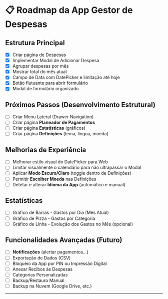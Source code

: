 # 📋 Roadmap da App Gestor de Despesas

##    Estrutura Principal
- [x] Criar página de Despesas
- [x] Implementar Modal de Adicionar Despesa
- [x] Agrupar despesas por mês
- [x] Mostrar total do mês atual
- [x] Campo de Data com DatePicker e limitação até hoje
- [x] Botão flutuante para abrir formulário
- [x] Modal de formulário organizado

##    Próximos Passos (Desenvolvimento Estrutural)
- [ ] Criar Menu Lateral (Drawer Navigation)
- [ ] Criar página **Planeador de Pagamentos**
- [ ] Criar página **Estatísticas** (gráficos)
- [ ] Criar página **Definições** (tema, língua, moeda)

##    Melhorias de Experiência
- [ ] Melhorar estilo visual do DatePicker para Web
- [ ] Limitar visualmente o calendário para não ultrapassar o Modal
- [ ] Aplicar **Modo Escuro/Claro** (toggle dentro de Definições)
- [ ] Permitir **Escolher Moeda** nas Definições
- [ ] Detetar e alterar **Idioma da App** (automático e manual)

##    Estatísticas
- [ ] Gráfico de Barras - Gastos por Dia (Mês Atual)
- [ ] Gráfico de Pizza - Gastos por Categoria
- [ ] Gráfico de Linha - Evolução dos Gastos no Mês (opcional)

##    Funcionalidades Avançadas (Futuro)
- [ ] **Notificações** (alertar pagamentos...)
- [ ] Exportação de Dados (CSV)
- [ ] Bloqueio da App por PIN ou Impressão Digital
- [ ] Anexar Recibos às Despesas
- [ ] Categorias Personalizadas
- [ ] Backup/Restauro Manual
- [ ] Backup na Nuvem (Google Drive, etc.)

---